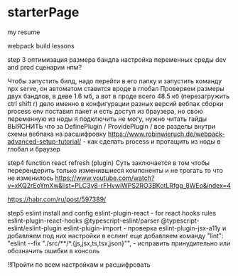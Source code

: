 # starterPage
my resume


webpack build lessons

step 3
оптимизация размера бандла
настройка переменных среды dev and prod 
сценарии нпм?

Чтобы запустить билд, надо перейти в его папку и запустить команду npx serve, он автоматом ставится вроде в глобал
Проверяем размеры двух бандлов, в деве 1.6 мб, а вот в проде всего 48.5 кб (перезагружить ctrl shift r) дело именно в конфигурации разных версий вебпак сборки
process env поставил пакет и есть доступ из браузера, но свою переменную из ноды я подключить не могу, нужно читать гайды
ВЫЯСНИТЬ что за DefinePlugin / ProvidePlugin / все разделы внутри схемы вебпака на расшифровку
https://www.robinwieruch.de/webpack-advanced-setup-tutorial/ - как сделать process и протащить из ноды в глобал и браузер

step4 
function react refresh (plugin)
Суть заключается в том чтобы перерендерить только изменившиеся компоненты и не трогать то что не изменилось
https://www.youtube.com/watch?v=xKQ2rEoYmXw&list=PLC3y8-rFHvwiWPS2RO3BKotLRfgg_8WEo&index=4

https://habr.com/ru/post/597389/

step5
eslint install and config
eslint-plugin-react - for react hooks rules
eslint-plugin-react-hooks
@typescript-eslint/parser
@typescript-eslint/eslint-plugin
eslint-plugin-import  - проверка
eslint-plugin-jsx-a11y
  и добавляем под них настройки в еслинт
  еще добавляем команду "lint": "eslint --fix \"./src/**/*.{js,jsx,ts,tsx,json}\"", - исправить принудительно или обозначить ошибки в консоль

  !!Пройти по всем настройкам и расшифровать